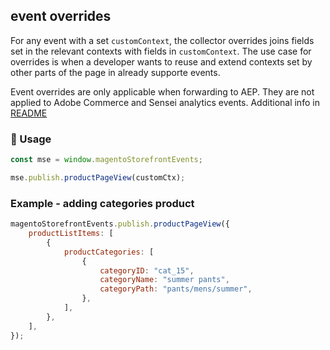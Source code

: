 ## event overrides

For any event with a set `customContext`, the collector overrides joins fields set in the relevant contexts with fields in `customContext`. The use case for overrides is when a developer wants to reuse and extend contexts set by other parts of the page in already supporte events.

Event overrides are only applicable when forwarding to AEP. They are not applied to Adobe Commerce and Sensei analytics events. Additional info in [README](../../packages/storefront-events-collector/README.md)

### 🔧 Usage

```javascript
const mse = window.magentoStorefrontEvents;

mse.publish.productPageView(customCtx);
```

### Example - adding categories product

```javascript
magentoStorefrontEvents.publish.productPageView({
    productListItems: [
        {
            productCategories: [
                {
                    categoryID: "cat_15",
                    categoryName: "summer pants",
                    categoryPath: "pants/mens/summer",
                },
            ],
        },
    ],
});
```
